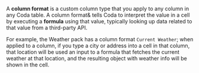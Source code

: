 A **column format** is a custom column type that you apply to any column in any Coda table. A column format& tells Coda to interpret the value in a cell by executing a **formula** using that value, typically looking up data related to that value from a third-party API.

For example, the Weather pack has a column format `Current Weather`; when applied to a column, if you type a city or address into a cell in that column, that location will be used an input to a formula that fetches the current weather at that location, and the resulting object with weather info will be shown in the cell.
